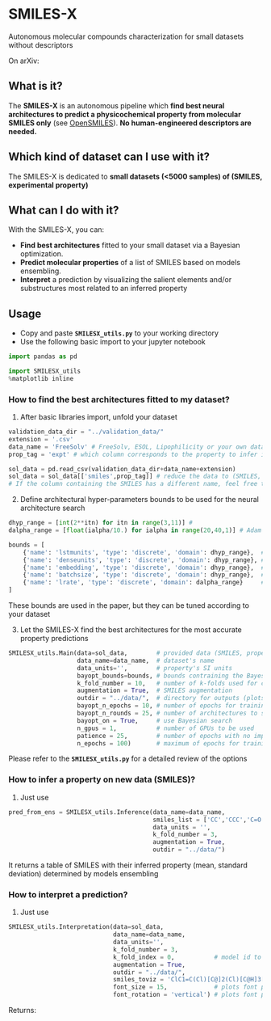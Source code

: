# SMILES-X
Autonomous molecular compounds characterization for small datasets without descriptors

On arXiv:

## What is it?
The **SMILES-X** is an autonomous pipeline which **find best neural architectures to predict a physicochemical property from molecular SMILES only** (see [OpenSMILES](http://opensmiles.org/opensmiles.html)). **No human-engineered descriptors are needed.**

## Which kind of dataset can I use with it?
The SMILES-X is dedicated to **small datasets (<5000 samples) of (SMILES, experimental property)**

## What can I do with it?
With the SMILES-X, you can:
* **Find best architectures** fitted to your small dataset via a Bayesian optimization.
* **Predict molecular properties** of a list of SMILES based on models ensembling.
* **Interpret** a prediction by visualizing the salient elements and/or substructures most related to an inferred property

## Usage

* Copy and paste **`SMILESX_utils.py`** to your working directory
* Use the following basic import to your jupyter notebook
```python
import pandas as pd

import SMILESX_utils
%matplotlib inline
```

### How to find the best architectures fitted to my dataset?
1. After basic libraries import, unfold your dataset
```python
validation_data_dir = "../validation_data/"
extension = '.csv'
data_name = 'FreeSolv' # FreeSolv, ESOL, Lipophilicity or your own dataset
prop_tag = 'expt' # which column corresponds to the property to infer in the *.csv file

sol_data = pd.read_csv(validation_data_dir+data_name+extension)
sol_data = sol_data[['smiles',prop_tag]] # reduce the data to (SMILES, property) sets
# If the column containing the SMILES has a different name, feel free to change it accordingly
```

2. Define architectural hyper-parameters bounds to be used for the neural architecture search
```python
dhyp_range = [int(2**itn) for itn in range(3,11)] # 
dalpha_range = [float(ialpha/10.) for ialpha in range(20,40,1)] # Adam's learning rate = 10^(-dalpha_range)

bounds = [
    {'name': 'lstmunits', 'type': 'discrete', 'domain': dhyp_range},  # number of LSTM units
    {'name': 'denseunits', 'type': 'discrete', 'domain': dhyp_range}, # number of Dense units
    {'name': 'embedding', 'type': 'discrete', 'domain': dhyp_range},  # number of Embedding dimensions
    {'name': 'batchsize', 'type': 'discrete', 'domain': dhyp_range},  # batch size per epoch during training
    {'name': 'lrate', 'type': 'discrete', 'domain': dalpha_range}     # Adam's learning rate 10^(-dalpharange) 
]
```
These bounds are used in the paper, but they can be tuned according to your dataset

3. Let the SMILES-X find the best architectures for the most accurate property predictions
```python
SMILESX_utils.Main(data=sol_data,        # provided data (SMILES, property)
                   data_name=data_name,  # dataset's name
                   data_units='',        # property's SI units
                   bayopt_bounds=bounds, # bounds contraining the Bayesian search of neural architectures
                   k_fold_number = 10,   # number of k-folds used for cross-validation
                   augmentation = True,  # SMILES augmentation
                   outdir = "../data/",  # directory for outputs (plots + .txt files)
                   bayopt_n_epochs = 10, # number of epochs for training during Bayesian search
                   bayopt_n_rounds = 25, # number of architectures to sample during Bayesian search 
                   bayopt_on = True,     # use Bayesian search
                   n_gpus = 1,           # number of GPUs to be used
                   patience = 25,        # number of epochs with no improvement after which training will be stopped
                   n_epochs = 100)       # maximum of epochs for training
```
Please refer to the **`SMILESX_utils.py`** for a detailed review of the options 

### How to infer a property on new data (SMILES)?
1. Just use
```python
pred_from_ens = SMILESX_utils.Inference(data_name=data_name, 
                                        smiles_list = ['CC','CCC','C=O'], # new list of SMILES to characterize
                                        data_units = '',
                                        k_fold_number = 3,                # number of k-folds used for inference
                                        augmentation = True,              # with SMILES augmentation
                                        outdir = "../data/")
```

It returns a table of SMILES with their inferred property (mean, standard deviation) determined by models ensembling

### How to interpret a prediction?
1. Just use
```python
SMILESX_utils.Interpretation(data=sol_data, 
                             data_name=data_name, 
                             data_units='', 
                             k_fold_number = 3,
                             k_fold_index = 0,           # model id to use for interpretation
                             augmentation = True, 
                             outdir = "../data/", 
                             smiles_toviz = 'ClC1=C(Cl)[C@]2(Cl)[C@H]3[C@H]4C[C@H]([C@@H]5O[C@@H]54)[C@H]3[C@@]1(Cl)C2(Cl)Cl', 
                             font_size = 15,             # plots font parameter
                             font_rotation = 'vertical') # plots font parameter
```

Returns:
